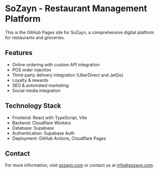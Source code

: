 # SoZayn - Restaurant Management Platform

This is the GitHub Pages site for SoZayn, a comprehensive digital platform for restaurants and groceries.

## Features

- Online ordering with custom API integration
- POS order injection
- Third-party delivery integration (UberDirect and JetGo)
- Loyalty & rewards
- SEO & automated marketing
- Social media integration

## Technology Stack

- Frontend: React with TypeScript, Vite
- Backend: Cloudflare Workers
- Database: Supabase
- Authentication: Supabase Auth
- Deployment: GitHub Actions, Cloudflare Pages

## Contact

For more information, visit [sozayn.com](https://sozayn.com) or contact us at info@sozayn.com.